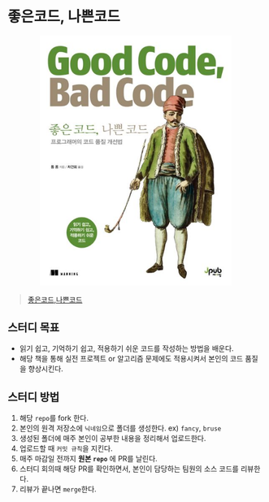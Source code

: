 # 좋은코드, 나쁜코드

<p align="center">
    <img src='./image/good-and-bad-code.jpeg' width="75%">
</p>

> [좋은코드,나쁜코드](https://product.kyobobook.co.kr/detail/S000061353995)

## 스터디 목표

* 읽기 쉽고, 기억하기 쉽고, 적용하기 쉬운 코드를 작성하는 방법을 배운다.
* 해당 책을 통해 실전 프로젝트 or 알고리즘 문제에도 적용시켜서 본인의 코드 품질을 향상시킨다.

## 스터디 방법

1. 해당 `repo`를 fork 한다.
2. 본인의 원격 저장소에 `닉네임`으로 폴더를 생성한다. ex) `fancy`, `bruse`
3. 생성된 폴더에 매주 본인이 공부한 내용을 정리해서 업로드한다.
4. 업로드할 때 `커밋 규칙`을 지킨다.
5. 매주 마감일 전까지 **원본 `repo`** 에 PR를 날린다.
6. 스터디 회의때 해당 PR를 확인하면서, 본인이 담당하는 팀원의 소스 코드를 리뷰한다.
7. 리뷰가 끝나면 `merge`한다.